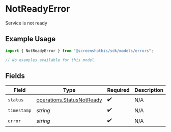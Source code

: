 # NotReadyError

Service is not ready

## Example Usage

```typescript
import { NotReadyError } from "@screenshothis/sdk/models/errors";

// No examples available for this model
```

## Fields

| Field                                                                  | Type                                                                   | Required                                                               | Description                                                            |
| ---------------------------------------------------------------------- | ---------------------------------------------------------------------- | ---------------------------------------------------------------------- | ---------------------------------------------------------------------- |
| `status`                                                               | [operations.StatusNotReady](../../models/operations/statusnotready.md) | :heavy_check_mark:                                                     | N/A                                                                    |
| `timestamp`                                                            | *string*                                                               | :heavy_check_mark:                                                     | N/A                                                                    |
| `error`                                                                | *string*                                                               | :heavy_check_mark:                                                     | N/A                                                                    |